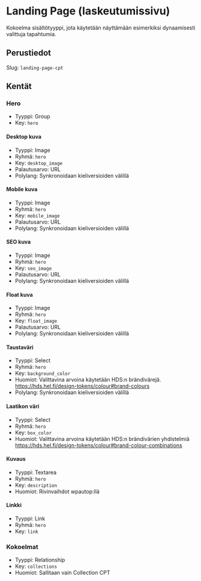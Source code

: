 # Landing Page (laskeutumissivu)
Kokoelma sisältötyyppi, jota käytetään näyttämään esimerkiksi dynaamisesti
valittuja tapahtumia.

## Perustiedot
Slug: `landing-page-cpt`

## Kentät

### Hero
* Tyyppi: Group
* Key: `hero`

#### Desktop kuva
* Tyyppi: Image
* Ryhmä: `hero`
* Key: `desktop_image`
* Palautusarvo: URL
* Polylang: Synkronoidaan kieliversioiden välillä

#### Mobile kuva
* Tyyppi: Image
* Ryhmä: `hero`
* Key: `mobile_image`
* Palautusarvo: URL
* Polylang: Synkronoidaan kieliversioiden välillä

#### SEO kuva
* Tyyppi: Image
* Ryhmä: `hero`
* Key: `seo_image`
* Palautusarvo: URL
* Polylang: Synkronoidaan kieliversioiden välillä

#### Float kuva
* Tyyppi: Image
* Ryhmä: `hero`
* Key: `float_image`
* Palautusarvo: URL
* Polylang: Synkronoidaan kieliversioiden välillä

#### Taustaväri
* Tyyppi: Select
* Ryhmä: `hero`
* Key: `background_color`
* Huomiot: Valittavina arvoina käytetään HDS:n brändivärejä. https://hds.hel.fi/design-tokens/colour#brand-colours
* Polylang: Synkronoidaan kieliversioiden välillä

#### Laatikon väri
* Tyyppi: Select
* Ryhmä: `hero`
* Key: `box_color`
* Huomiot: Valittavina arvoina käytetään HDS:n brändivärien yhdistelmiä https://hds.hel.fi/design-tokens/colour#brand-colour-combinations

#### Kuvaus
* Tyyppi: Textarea
* Ryhmä: `hero`
* Key: `description`
* Huomiot: Rivinvaihdot wpautop:llä

#### Linkki
* Tyyppi: Link
* Ryhmä: `hero`
* Key: `link`

### Kokoelmat
* Tyyppi: Relationship
* Key: `collections`
* Huomiot: Sallitaan vain Collection CPT
